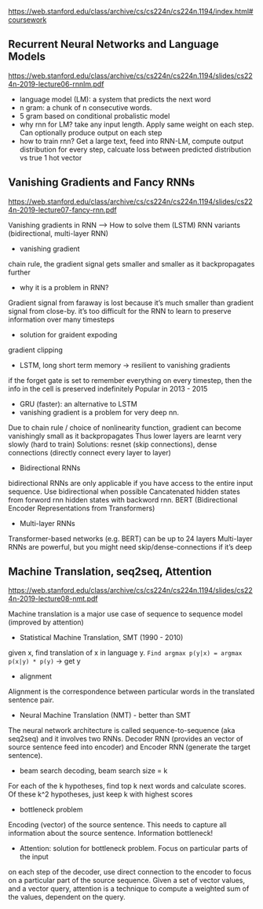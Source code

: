 https://web.stanford.edu/class/archive/cs/cs224n/cs224n.1194/index.html#coursework

## Recurrent Neural Networks and Language Models
https://web.stanford.edu/class/archive/cs/cs224n/cs224n.1194/slides/cs224n-2019-lecture06-rnnlm.pdf

- language model (LM): a system that predicts the next word
- n gram: a chunk of n consecutive words.
- 5 gram based on conditional probalistic model
- why rnn for LM? 
take any input length. Apply same weight on each step. Can optionally produce output on each step
- how to train rnn? 
Get a large text, feed into RNN-LM, compute output distribution for every step, calcuate loss between predicted distribution vs true 1 hot vector

## Vanishing Gradients and Fancy RNNs
https://web.stanford.edu/class/archive/cs/cs224n/cs224n.1194/slides/cs224n-2019-lecture07-fancy-rnn.pdf

Vanishing gradients in RNN --> How to solve them (LSTM) 
RNN variants (bidirectional, multi-layer RNN)
- vanishing gradient

chain rule, the gradient signal gets smaller and smaller as it backpropagates further
- why it is a problem in RNN?

Gradient signal from faraway is lost because it’s much smaller than gradient signal from close-by. 
it’s too difficult for the RNN to learn to preserve information over many timesteps
- solution for graident expoding

gradient clipping 
- LSTM, long short term memory -> resilient to vanishing gradients

if the forget gate is set to remember everything on every timestep, then the info in the cell is preserved indefinitely
Popular in 2013 - 2015
- GRU (faster): an alternative to LSTM
- vanishing gradient is a problem for very deep nn.

Due to chain rule / choice of nonlinearity function, gradient can become
vanishingly small as it backpropagates
Thus lower layers are learnt very slowly (hard to train)
Solutions: resnet (skip connections), dense connections (directly connect every layer to layer)
- Bidirectional RNNs

bidirectional RNNs are only applicable if you have access to the entire input sequence.
Use bidirectional when possible
Cancatenated hidden states from forword rnn hidden states with backword rnn.
BERT (Bidirectional Encoder Representations from Transformers)
- Multi-layer RNNs

Transformer-based networks (e.g. BERT) can be up to 24 layers 
Multi-layer RNNs are powerful, but you might need skip/dense-connections if it’s deep

## Machine Translation, seq2seq, Attention
https://web.stanford.edu/class/archive/cs/cs224n/cs224n.1194/slides/cs224n-2019-lecture08-nmt.pdf

Machine translation is a major use case of sequence to sequence model (improved by attention)

- Statistical Machine Translation, SMT (1990 - 2010)

given x, find translation of x in language y.
`Find argmax p(y|x) = argmax p(x|y) * p(y)` -> get y

- alignment

Alignment is the correspondence between particular words in the
translated sentence pair.

- Neural Machine Translation (NMT) - better than SMT

The neural network architecture is called sequence-to-sequence (aka seq2seq) and it involves two RNNs. Decoder RNN (provides an vector of source sentence feed into encoder) and Encoder RNN (generate the target sentence).

- beam search decoding, beam search size = k

For each of the k hypotheses, find top k next words and calculate scores. Of these k^2 hypotheses, just keep k with highest scores

- bottleneck problem

Encoding (vector) of the source sentence. This needs to capture all information about the source sentence. Information bottleneck!

- Attention: solution for bottleneck problem. Focus on particular parts of the input

on each step of the decoder, use direct connection to the encoder to focus on a particular part of the source sequence.
Given a set of vector values, and a vector query, attention is a technique to compute a weighted sum of the values, dependent on the query.
